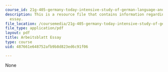 ```yaml
---
course_id: 21g-405-germany-today-intensive-study-of-german-language-and-culture-january-iap-2011
description: This is a resource file that contains information regarding arbeisblatt
  essay.
file_location: /coursemedia/21g-405-germany-today-intensive-study-of-german-language-and-culture-january-iap-2011/487661e648752afb9b8d823ed6c91f06_MIT21G_405IAP11_abt_essay.pdf
file_type: application/pdf
layout: pdf
title: Arbeitsblatt Essay
type: course
uid: 487661e648752afb9b8d823ed6c91f06

---
```

None